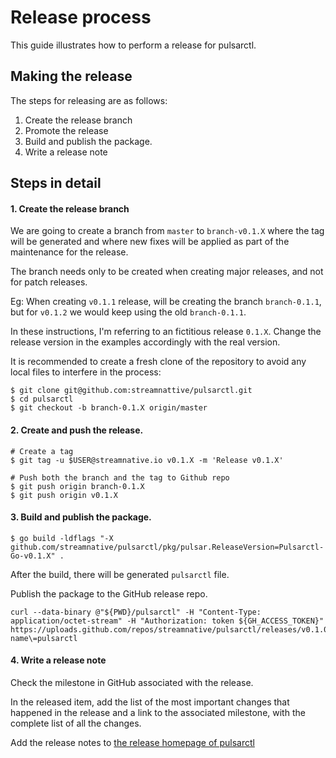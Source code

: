 # Release process

This guide illustrates how to perform a release for pulsarctl.

## Making the release

The steps for releasing are as follows:

1. Create the release branch
2. Promote the release
3. Build and publish the package.
4. Write a release note

## Steps in detail

#### 1. Create the release branch

We are going to create a branch from `master` to `branch-v0.1.X`
where the tag will be generated and where new fixes will be
applied as part of the maintenance for the release.

The branch needs only to be created when creating major releases,
and not for patch releases.

Eg: When creating `v0.1.1` release, will be creating
the branch `branch-0.1.1`, but for `v0.1.2` we
would keep using the old `branch-0.1.1`.

In these instructions, I'm referring to an fictitious release `0.1.X`. Change the release version in the examples
accordingly with the real version.

It is recommended to create a fresh clone of the repository to avoid any local files to interfere in the process:

```shell
$ git clone git@github.com:streamnattive/pulsarctl.git
$ cd pulsarctl
$ git checkout -b branch-0.1.X origin/master
```

#### 2. Create and push the release.

```shell
# Create a tag
$ git tag -u $USER@streamnative.io v0.1.X -m 'Release v0.1.X'

# Push both the branch and the tag to Github repo
$ git push origin branch-0.1.X
$ git push origin v0.1.X
```

#### 3. Build and publish the package.

```shell
$ go build -ldflags "-X github.com/streamnative/pulsarctl/pkg/pulsar.ReleaseVersion=Pulsarctl-Go-v0.1.X" .
```

After the build, there will be generated `pulsarctl` file.

Publish the package to the GitHub release repo.

```
curl --data-binary @"${PWD}/pulsarctl" -H "Content-Type: application/octet-stream" -H "Authorization: token ${GH_ACCESS_TOKEN}" https://uploads.github.com/repos/streamnative/pulsarctl/releases/v0.1.0/assets\?name\=pulsarctl
```

#### 4. Write a release note

Check the milestone in GitHub associated with the release. 

In the released item, add the list of the most important changes that happened in the release and a link to the associated milestone, with the complete list of all the changes. 

Add the release notes to [the release homepage of pulsarctl](https://github.com/streamnative/pulsarctl/releases)
